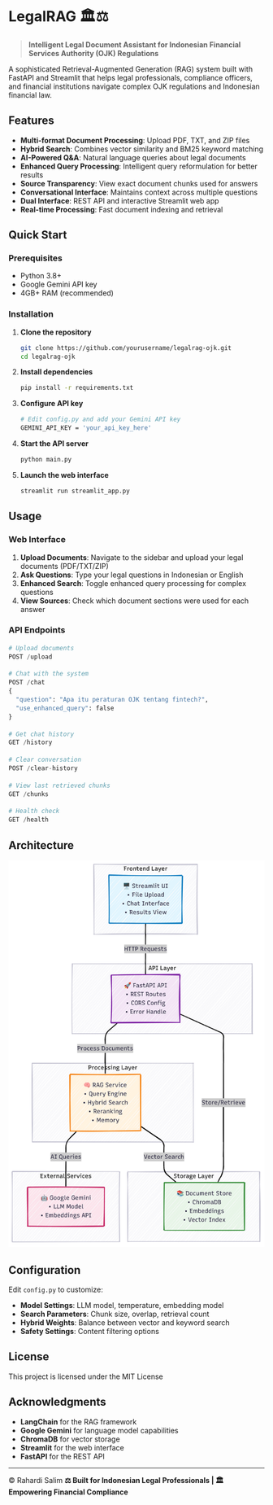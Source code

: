 # LegalRAG 🏛️⚖️

> **Intelligent Legal Document Assistant for Indonesian Financial Services Authority (OJK) Regulations**

A sophisticated Retrieval-Augmented Generation (RAG) system built with FastAPI and Streamlit that helps legal professionals, compliance officers, and financial institutions navigate complex OJK regulations and Indonesian financial law.

## Features

- **Multi-format Document Processing**: Upload PDF, TXT, and ZIP files
- **Hybrid Search**: Combines vector similarity and BM25 keyword matching
- **AI-Powered Q&A**: Natural language queries about legal documents
- **Enhanced Query Processing**: Intelligent query reformulation for better results
- **Source Transparency**: View exact document chunks used for answers
- **Conversational Interface**: Maintains context across multiple questions
- **Dual Interface**: REST API and interactive Streamlit web app
- **Real-time Processing**: Fast document indexing and retrieval

## Quick Start

### Prerequisites

- Python 3.8+
- Google Gemini API key
- 4GB+ RAM (recommended)

### Installation

1. **Clone the repository**
   ```bash
   git clone https://github.com/yourusername/legalrag-ojk.git
   cd legalrag-ojk
   ```

2. **Install dependencies**
   ```bash
   pip install -r requirements.txt
   ```

3. **Configure API key**
   ```bash
   # Edit config.py and add your Gemini API key
   GEMINI_API_KEY = 'your_api_key_here'
   ```

4. **Start the API server**
   ```bash
   python main.py
   ```

5. **Launch the web interface**
   ```bash
   streamlit run streamlit_app.py
   ```

## Usage

### Web Interface

1. **Upload Documents**: Navigate to the sidebar and upload your legal documents (PDF/TXT/ZIP)
2. **Ask Questions**: Type your legal questions in Indonesian or English
3. **Enhanced Search**: Toggle enhanced query processing for complex questions
4. **View Sources**: Check which document sections were used for each answer

### API Endpoints

```python
# Upload documents
POST /upload

# Chat with the system
POST /chat
{
  "question": "Apa itu peraturan OJK tentang fintech?",
  "use_enhanced_query": false
}

# Get chat history
GET /history

# Clear conversation
POST /clear-history

# View last retrieved chunks
GET /chunks

# Health check
GET /health
```

## Architecture
![Architecture](assets\architecture.png)

## Configuration

Edit `config.py` to customize:

- **Model Settings**: LLM model, temperature, embedding model
- **Search Parameters**: Chunk size, overlap, retrieval count
- **Hybrid Weights**: Balance between vector and keyword search
- **Safety Settings**: Content filtering options

## License

This project is licensed under the MIT License

## Acknowledgments

- **LangChain** for the RAG framework
- **Google Gemini** for language model capabilities
- **ChromaDB** for vector storage
- **Streamlit** for the web interface
- **FastAPI** for the REST API

---
© Rahardi Salim
**⚖️ Built for Indonesian Legal Professionals | 🏛️ Empowering Financial Compliance**